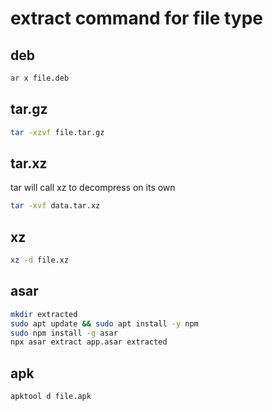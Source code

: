 # extract command for file type

## deb
```bash
ar x file.deb
```

## tar.gz
```bash
tar -xzvf file.tar.gz
```

## tar.xz
tar will call xz to decompress on its own
```bash
tar -xvf data.tar.xz
```

## xz
```bash
xz -d file.xz
```

## asar
```bash
mkdir extracted
sudo apt update && sudo apt install -y npm
sudo npm install -g asar
npx asar extract app.asar extracted
```

## apk
```bash
apktool d file.apk
```
